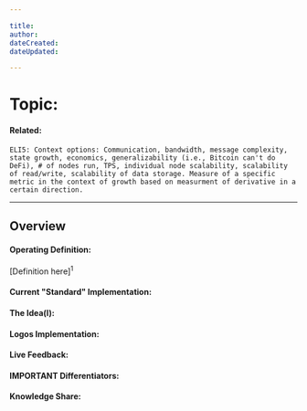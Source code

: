 ```yaml
---

title:
author: 
dateCreated:
dateUpdated:

---
```


# Topic:
#### Related:
`ELI5: Context options: Communication, bandwidth, message complexity, state growth, economics, generalizability (i.e., Bitcoin can't do DeFi), # of nodes run, TPS, individual node scalability, scalability of read/write, scalability of data storage. Measure of a specific metric in the context of growth based on measurment of derivative in a certain direction.`

---

## Overview

#### Operating Definition:
[Definition here]<sup>1</sup>

#### Current "Standard" Implementation:


#### The Idea(l):


#### Logos Implementation:


#### Live Feedback:


#### IMPORTANT Differentiators:


#### Knowledge Share: